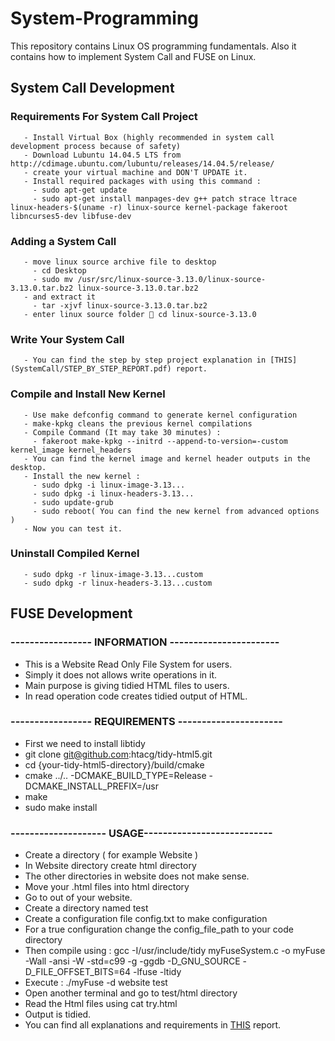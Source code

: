 # System-Programming
This repository contains Linux OS programming fundamentals. Also it contains how to implement System Call  and FUSE on Linux.

## System Call Development
   ### Requirements For System Call Project 
       - Install Virtual Box (highly recommended in system call development process because of safety)
       - Download Lubuntu 14.04.5 LTS from http://cdimage.ubuntu.com/lubuntu/releases/14.04.5/release/
       - create your virtual machine and DON'T UPDATE it.
       - Install required packages with using this command : 
         - sudo apt-get update
         - sudo apt-get install manpages-dev g++ patch strace ltrace linux-headers-$(uname -r) linux-source kernel-package fakeroot libncurses5-dev libfuse-dev
         
   ### Adding a System Call
       - move linux source archive file to desktop
         - cd Desktop
         - sudo mv /usr/src/linux-source-3.13.0/linux-source- 3.13.0.tar.bz2 linux-source-3.13.0.tar.bz2
       - and extract it
         - tar -xjvf linux-source-3.13.0.tar.bz2
       - enter linux source folder  cd linux-source-3.13.0
       
   ### Write Your System Call 
       - You can find the step by step project explanation in [THIS](SystemCall/STEP_BY_STEP_REPORT.pdf) report. 
    
   ### Compile and Install New Kernel 
       - Use make defconfig command to generate kernel configuration 
       - make-kpkg cleans the previous kernel compilations
       - Compile Command (It may take 30 minutes) : 
         - fakeroot make-kpkg --initrd --append-to-version=-custom kernel_image kernel_headers
       - You can find the kernel image and kernel header outputs in the desktop.
       - Install the new kernel : 
         - sudo dpkg -i linux-image-3.13...
         - sudo dpkg -i linux-headers-3.13...
         - sudo update-grub
         - sudo reboot( You can find the new kernel from advanced options )
       - Now you can test it.
      
   ### Uninstall Compiled Kernel
       - sudo dpkg -r linux-image-3.13...custom
       - sudo dpkg -r linux-headers-3.13...custom
  
## FUSE Development
   ### ----------------- INFORMATION -----------------------
   -  This is a Website Read Only File System for users.
   -  Simply it does not allows write operations in it.
   -  Main purpose is giving tidied HTML files to users.
   -  In read operation code creates tidied output of HTML.
   ### ----------------- REQUIREMENTS ----------------------
   -  First we need to install libtidy 
   -  git clone git@github.com:htacg/tidy-html5.git
   -  cd {your-tidy-html5-directory}/build/cmake
   -  cmake ../.. -DCMAKE_BUILD_TYPE=Release -DCMAKE_INSTALL_PREFIX=/usr
   -  make
   -  sudo make install
   ### -------------------- USAGE---------------------------
   -  Create a directory ( for example  Website ) 
   -  In Website directory create html directory 
   -  The other directories in website does not make sense.
   -  Move your .html files into html directory
   -  Go to out of your website.  
   -  Create a directory named test
   -  Create a configuration file config.txt to make configuration
   -  For a true configuration change the config_file_path to your code directory
   -  Then compile using : gcc -I/usr/include/tidy myFuseSystem.c -o myFuse -Wall -ansi -W -std=c99 -g -ggdb -D_GNU_SOURCE -D_FILE_OFFSET_BITS=64 -lfuse -ltidy
   -  Execute : ./myFuse -d website test
   -  Open another terminal and go to test/html directory
   -  Read the Html files using cat try.html 
   -  Output is tidied.
   -  You can find all explanations and requirements in [THIS](FUSE/fuseSystem.pdf) report. 
